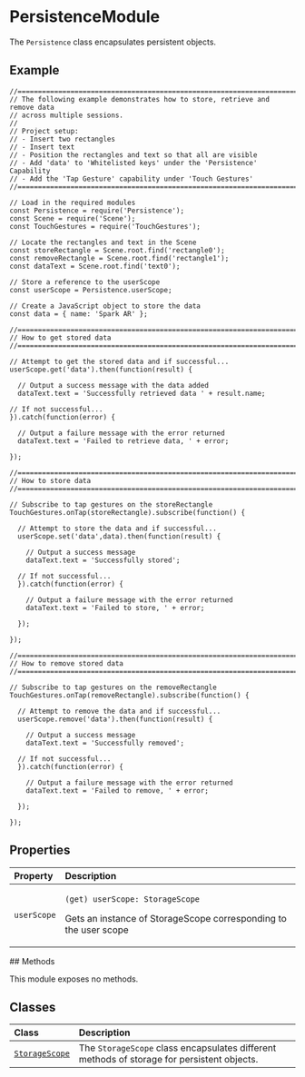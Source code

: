 # PersistenceModule

The `Persistence` class encapsulates persistent objects.

## Example

```text
//==============================================================================
// The following example demonstrates how to store, retrieve and remove data
// across multiple sessions.
//
// Project setup:
// - Insert two rectangles
// - Insert text
// - Position the rectangles and text so that all are visible
// - Add 'data' to 'Whitelisted keys' under the 'Persistence' Capability
// - Add the 'Tap Gesture' capability under 'Touch Gestures'
//==============================================================================

// Load in the required modules
const Persistence = require('Persistence');
const Scene = require('Scene');
const TouchGestures = require('TouchGestures');

// Locate the rectangles and text in the Scene
const storeRectangle = Scene.root.find('rectangle0');
const removeRectangle = Scene.root.find('rectangle1');
const dataText = Scene.root.find('text0');

// Store a reference to the userScope
const userScope = Persistence.userScope;

// Create a JavaScript object to store the data
const data = { name: 'Spark AR' };

//==============================================================================
// How to get stored data
//==============================================================================

// Attempt to get the stored data and if successful...
userScope.get('data').then(function(result) {

  // Output a success message with the data added
  dataText.text = 'Successfully retrieved data ' + result.name;

// If not successful...
}).catch(function(error) {

  // Output a failure message with the error returned
  dataText.text = 'Failed to retrieve data, ' + error;

});

//==============================================================================
// How to store data
//==============================================================================

// Subscribe to tap gestures on the storeRectangle
TouchGestures.onTap(storeRectangle).subscribe(function() {

  // Attempt to store the data and if successful...
  userScope.set('data',data).then(function(result) {

    // Output a success message
    dataText.text = 'Successfully stored';

  // If not successful...
  }).catch(function(error) {

    // Output a failure message with the error returned
    dataText.text = 'Failed to store, ' + error;

  });

});

//==============================================================================
// How to remove stored data
//==============================================================================

// Subscribe to tap gestures on the removeRectangle
TouchGestures.onTap(removeRectangle).subscribe(function() {

  // Attempt to remove the data and if successful...
  userScope.remove('data').then(function(result) {

    // Output a success message
    dataText.text = 'Successfully removed';

  // If not successful...
  }).catch(function(error) {

    // Output a failure message with the error returned
    dataText.text = 'Failed to remove, ' + error;

  });

});
```

## Properties

<table>
  <thead>
    <tr>
      <th style="text-align:left">Property</th>
      <th style="text-align:left">Description</th>
    </tr>
  </thead>
  <tbody>
    <tr>
      <td style="text-align:left"><code>userScope</code>
      </td>
      <td style="text-align:left">
        <p><code>(get) userScope: StorageScope</code>
        </p>
        <p>Gets an instance of StorageScope corresponding to the user scope</p>
      </td>
    </tr>
  </tbody>
</table>## Methods

This module exposes no methods.

## Classes

| Class | Description |
| :--- | :--- |
| [`StorageScope`](https://sparkar.facebook.com/docs/ar-studio/reference/classes/persistencemodule.storagescope) | The `StorageScope` class encapsulates different methods of storage for persistent objects. |

